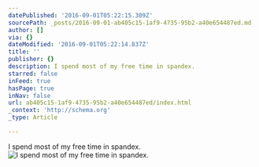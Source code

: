 ```yaml
---
datePublished: '2016-09-01T05:22:15.309Z'
sourcePath: _posts/2016-09-01-ab405c15-1af9-4735-95b2-a40e654487ed.md
author: []
via: {}
dateModified: '2016-09-01T05:22:14.837Z'
title: ''
publisher: {}
description: I spend most of my free time in spandex.
starred: false
inFeed: true
hasPage: true
inNav: false
url: ab405c15-1af9-4735-95b2-a40e654487ed/index.html
_context: 'http://schema.org'
_type: Article

---
```

I spend most of my free time in spandex.
![I spend most of my free time in spandex.](https://the-grid-user-content.s3-us-west-2.amazonaws.com/7c308abb-a1fa-41db-b349-2ca79e09bfd6.jpg)
